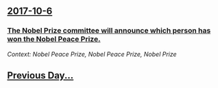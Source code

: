 ## [2017-10-6](/news/2017/10/6/index.md)

### [The Nobel Prize committee will announce which person has won the Nobel Peace Prize. ](/news/2017/10/6/the-nobel-prize-committee-will-announce-which-person-has-won-the-nobel-peace-prize.md)
_Context: Nobel Peace Prize, Nobel Peace Prize, Nobel Prize_

## [Previous Day...](/news/2017/10/5/index.md)

